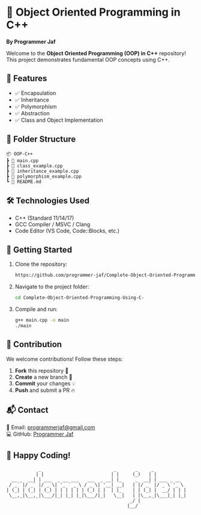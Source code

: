 # 🚀 Object Oriented Programming in C++

**By Programmer Jaf**

Welcome to the **Object Oriented Programming (OOP) in C++** repository! This project demonstrates fundamental OOP concepts using C++.

## 📌 Features

- ✅ Encapsulation
- ✅ Inheritance
- ✅ Polymorphism
- ✅ Abstraction
- ✅ Class and Object Implementation

## 📂 Folder Structure

```
📦 OOP-C++
┣ 📜 main.cpp
┣ 📜 class_example.cpp
┣ 📜 inheritance_example.cpp
┣ 📜 polymorphism_example.cpp
┗ 📜 README.md
```

## 🛠️ Technologies Used

- C++ (Standard 11/14/17)
- GCC Compiler / MSVC / Clang
- Code Editor (VS Code, Code::Blocks, etc.)

## 📖 Getting Started

1. Clone the repository:
   ```sh
   https://github.com/programmer-jaf/Complete-Object-Oriented-Programming-Using-C-.git
   ```
2. Navigate to the project folder:
   ```sh
   cd Complete-Object-Oriented-Programming-Using-C-
   ```
3. Compile and run:
   ```sh
   g++ main.cpp -o main
   ./main
   ```

## 🤝 Contribution

We welcome contributions! Follow these steps:

1. **Fork** this repository 🍴
2. **Create** a new branch 🚀
3. **Commit** your changes 💡
4. **Push** and submit a PR 🔥

## 📬 Contact

📧 Email: [programmerjaf@gmail.com](mailto\:programmerjaf@gmail.com)\
💻 GitHub: [Programmer Jaf](https://github.com/programmer-jaf)

## 🎯 Happy Coding!

```
            _                           _       _     _             
           | |                         | |     (_)   | |            
  __ _  __| | ___  _ __ ___   ___  _ __| |_     _  __| | ___ _ __   
 / _` |/ _` |/ _ \| '_ ` _ \ / _ \| '__| __|   | |/ _` |/ _ \ '_ \  
| (_| | (_| | (_) | | | | | | (_) | |  | |_    | | (_| |  __/ | | | 
 \__,_|\__,_|\___/|_| |_| |_|\___/|_|   \__|   | |\__,_|\___|_| |_| 
                                              _/ |                  
                                             |__/                   
```

